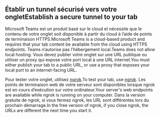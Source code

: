## <a name="establish-a-secure-tunnel-to-your-tab"></a><span data-ttu-id="2cb71-101">Établir un tunnel sécurisé vers votre onglet</span><span class="sxs-lookup"><span data-stu-id="2cb71-101">Establish a secure tunnel to your tab</span></span>

<span data-ttu-id="2cb71-102">Microsoft Teams est un produit basé sur le cloud et nécessite que le contenu de votre onglet soit disponible à partir du cloud à l’aide de points de terminaison HTTPS.</span><span class="sxs-lookup"><span data-stu-id="2cb71-102">Microsoft Teams is a cloud-based product and requires that your tab content be available from the cloud using HTTPS endpoints.</span></span> <span data-ttu-id="2cb71-103">Teams n’autorise pas l’hébergement local.</span><span class="sxs-lookup"><span data-stu-id="2cb71-103">Teams does not allow local hosting.</span></span> <span data-ttu-id="2cb71-104">Vous devez publier votre onglet sur une URL publique ou utiliser un proxy qui expose votre port local à une URL internet.</span><span class="sxs-lookup"><span data-stu-id="2cb71-104">You must either publish your tab to a public URL, or use a proxy that exposes your local port to an internet-facing URL.</span></span>

<span data-ttu-id="2cb71-105">Pour tester votre onglet, utilisez [ngrok](https://ngrok.com/docs).</span><span class="sxs-lookup"><span data-stu-id="2cb71-105">To test your tab, use [ngrok](https://ngrok.com/docs).</span></span> <span data-ttu-id="2cb71-106">Les points de terminaison web de votre serveur sont disponibles lorsque ngrok est en cours d’exécution sur votre ordinateur.</span><span class="sxs-lookup"><span data-stu-id="2cb71-106">Your server's web endpoints are available while ngrok is running on your computer.</span></span> <span data-ttu-id="2cb71-107">Dans la version gratuite de ngrok, si vous fermez ngrok, les URL sont différentes lors du prochain démarrage.</span><span class="sxs-lookup"><span data-stu-id="2cb71-107">In the free version of ngrok, if you close ngrok, the URLs are different the next time you start it.</span></span>
